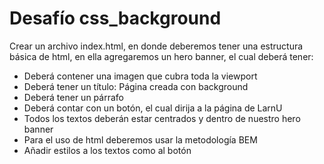 # Desafío css_background

Crear un archivo index.html, en donde deberemos tener una estructura básica de html, en ella agregaremos un hero banner, el cual deberá tener:
- Deberá contener una imagen que cubra toda la viewport
- Deberá tener un título: Página creada con background
- Deberá tener un párrafo
- Deberá contar con un botón, el cual dirija a la página de LarnU
- Todos los textos deberán estar centrados y dentro de nuestro hero banner
- Para el uso de html deberemos usar la metodología BEM
- Añadir estilos a los textos como al botón
